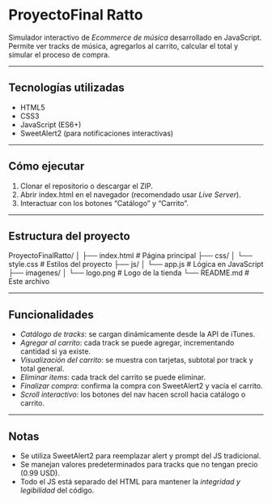 # ProyectoFinal Ratto

Simulador interactivo de *Ecommerce de música* desarrollado en JavaScript.  
Permite ver tracks de música, agregarlos al carrito, calcular el total y simular el proceso de compra.

---

## Tecnologías utilizadas

- HTML5
- CSS3
- JavaScript (ES6+)
- SweetAlert2 (para notificaciones interactivas)

---

## Cómo ejecutar

1. Clonar el repositorio o descargar el ZIP.
2. Abrir index.html en el navegador (recomendado usar *Live Server*).
3. Interactuar con los botones “Catálogo” y “Carrito”.

---

## Estructura del proyecto
ProyectoFinalRatto/
│
├── index.html               # Página principal
├── css/
│   └── style.css            # Estilos del proyecto
├── js/
│   └── app.js               # Lógica en JavaScript
├── imagenes/
│   └── logo.png             # Logo de la tienda
└── README.md                # Este archivo


---

## Funcionalidades

- *Catálogo de tracks*: se cargan dinámicamente desde la API de iTunes.
- *Agregar al carrito*: cada track se puede agregar, incrementando cantidad si ya existe.
- *Visualización del carrito*: se muestra con tarjetas, subtotal por track y total general.
- *Eliminar items*: cada track del carrito se puede eliminar.
- *Finalizar compra*: confirma la compra con SweetAlert2 y vacía el carrito.
- *Scroll interactivo*: los botones del nav hacen scroll hacia catálogo o carrito.

---

## Notas

- Se utiliza SweetAlert2 para reemplazar alert y prompt del JS tradicional.
- Se manejan valores predeterminados para tracks que no tengan precio (0.99 USD).
- Todo el JS está separado del HTML para mantener la *integridad y legibilidad* del código.